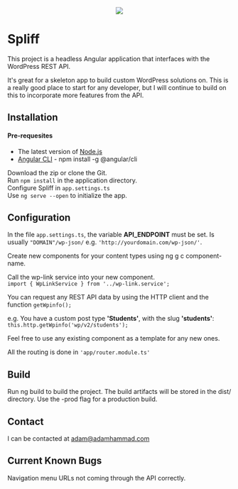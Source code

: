 <p align=center>
  <img src="http://web.adamhammad.com/wp-content/uploads/2018/03/spliff-logo.png">
</p>

# Spliff

This project is a headless Angular application that interfaces with the WordPress REST API.

It's great for a skeleton app to build custom WordPress solutions on. This is a really good place to start for any developer, but I will continue to build on this to incorporate more features from the API.

## Installation
#### Pre-requesites
* The latest version of [Node.js](http://nodejs.org) <br>
* [Angular CLI](https://angular.io) - npm install -g @angular/cli

Download the zip or clone the Git.<br>
Run `npm install` in the application directory.<br>
Configure Spliff in `app.settings.ts`<br>
Use `ng serve --open` to initialize the app.

## Configuration
In the file `app.settings.ts`, the variable <b>API_ENDPOINT</b> must be set.
Is usually `"DOMAIN"/wp-json/` e.g. `'http://yourdomain.com/wp-json/'`.

Create new components for your content types using ng g c component-name.

Call the wp-link service into your new component.<br>
`import { WpLinkService } from '../wp-link.service';`

You can request any REST API data by using the HTTP client and the function `getWpinfo();`

e.g. You have a custom post type <b>'Students'</b>, with the slug <b>'students'</b>: <br>
`this.http.getWpinfo('wp/v2/students');`

Feel free to use any existing component as a template for any new ones.

All the routing is done in `'app/router.module.ts'`

## Build
Run ng build to build the project. The build artifacts will be stored in the dist/ directory. Use the -prod flag for a production build.

## Contact
I can be contacted at [adam@adamhammad.com](mailto:adam@adamhammad.com)

## Current Known Bugs
Navigation menu URLs not coming through the API correctly.
